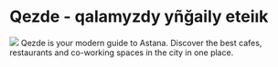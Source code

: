# Qezde - qalamyzdy yñğaily eteiık
<img src="https://raw.githubusercontent.com/qezde/qezde/refs/heads/main/static/qezde.jpg"/>
Qezde is your modern guide to Astana. Discover the best cafes, restaurants and co-working spaces in the city in one place.
